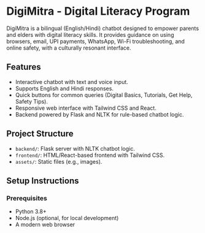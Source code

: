 # DigiMitra - Digital Literacy Program

DigiMitra is a bilingual (English/Hindi) chatbot designed to empower parents and elders with digital literacy skills. It provides guidance on using browsers, email, UPI payments, WhatsApp, Wi-Fi troubleshooting, and online safety, with a culturally resonant interface.

## Features
- Interactive chatbot with text and voice input.
- Supports English and Hindi responses.
- Quick buttons for common queries (Digital Basics, Tutorials, Get Help, Safety Tips).
- Responsive web interface with Tailwind CSS and React.
- Backend powered by Flask and NLTK for rule-based chatbot logic.

## Project Structure
- `backend/`: Flask server with NLTK chatbot logic.
- `frontend/`: HTML/React-based frontend with Tailwind CSS.
- `assets/`: Static files (e.g., images).

## Setup Instructions

### Prerequisites
- Python 3.8+
- Node.js (optional, for local development)
- A modern web browser

